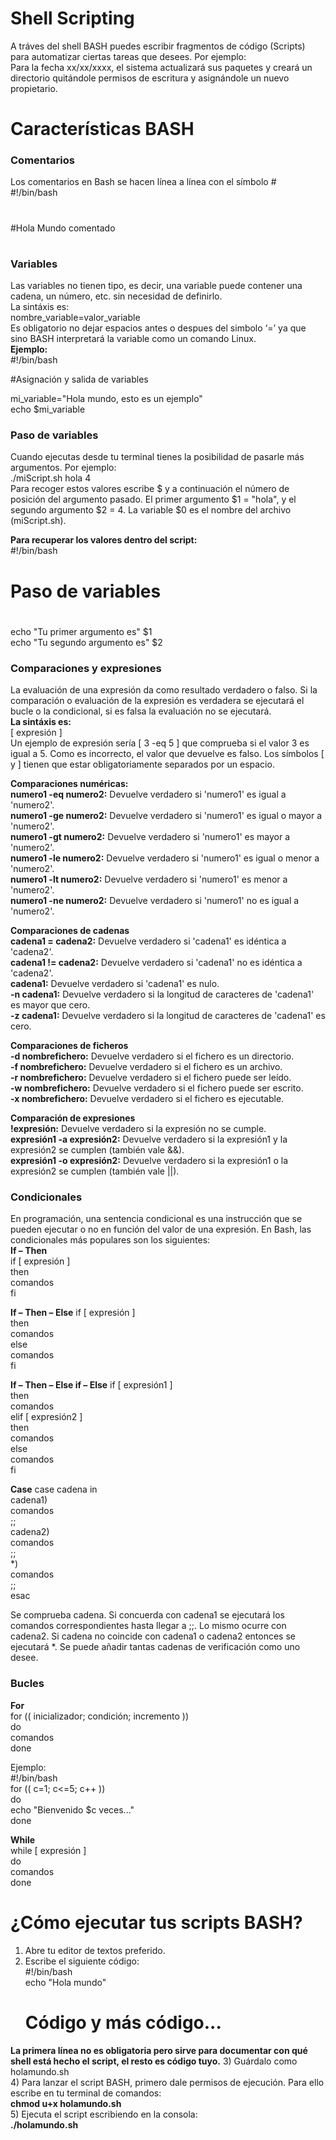 # Shell Scripting  
A tráves del shell BASH puedes escribir fragmentos de código (Scripts) para automatizar ciertas tareas que desees. Por ejemplo:  
Para la fecha xx/xx/xxxx, el sistema actualizará sus paquetes y creará un directorio quitándole permisos de escritura y asignándole un nuevo propietario.  
# Características BASH  
### Comentarios  
Los comentarios en Bash se hacen línea a línea con el símbolo #  
#!/bin/bash  
#  
#Hola Mundo comentado  
#  
### Variables  
Las variables no tienen tipo, es decir, una variable puede contener una cadena, un número, etc. sin necesidad de definirlo.  
La sintáxis es:  
nombre_variable=valor_variable  
Es obligatorio no dejar espacios antes o despues del simbolo ‘=’ ya que sino BASH interpretará la variable como un comando Linux.  
**Ejemplo:**  
#!/bin/bash  

#Asignación y salida de variables  

mi_variable="Hola mundo, esto es un ejemplo"  
echo $mi_variable  

### Paso de variables  
Cuando ejecutas desde tu terminal tienes la posibilidad de pasarle más argumentos. Por ejemplo:  
./miScript.sh hola 4  
Para recoger estos valores escribe $ y a continuación el número de posición del argumento pasado. El primer argumento $1 = "hola", y el segundo argumento $2 = 4. La variable $0 es el nombre del archivo (miScript.sh).  

**Para recuperar los valores dentro del script:**  
#!/bin/bash  

#  
# Paso de variables  
#  

echo "Tu primer argumento es" $1  
echo "Tu segundo argumento es" $2  

### Comparaciones y expresiones  
La evaluación de una expresión da como resultado verdadero o falso. Si la comparación o evaluación de la expresión es verdadera se ejecutará el bucle o la condicional, si es falsa la evaluación no se ejecutará.  
**La sintáxis es:**  
[ expresión ]  
Un ejemplo de expresión sería [ 3 -eq 5 ] que comprueba si el valor 3 es igual a 5. Como es incorrecto, el valor que devuelve es falso. Los símbolos [ y ] tienen que estar obligatoriamente separados por un espacio.

**Comparaciones numéricas:**  
**numero1 -eq numero2:**	Devuelve verdadero si 'numero1' es igual a 'numero2'.  
**numero1 -ge numero2:**	Devuelve verdadero si 'numero1' es igual o mayor a 'numero2'.  
**numero1 -gt numero2:**	Devuelve verdadero si 'numero1' es mayor a 'numero2'.  
**numero1 -le numero2:**	Devuelve verdadero si 'numero1' es igual o menor a 'numero2'.  
**numero1 -lt numero2:**	Devuelve verdadero si 'numero1' es menor a 'numero2'.  
**numero1 -ne numero2:**	Devuelve verdadero si 'numero1' no es igual a 'numero2'.  

**Comparaciones de cadenas**  
**cadena1 = cadena2:** Devuelve verdadero si 'cadena1' es idéntica a 'cadena2'.  
**cadena1 != cadena2:** Devuelve verdadero si 'cadena1' no es idéntica a 'cadena2'.  
**cadena1:**	Devuelve verdadero si 'cadena1' es nulo.  
**-n cadena1:** Devuelve verdadero si la longitud de caracteres de 'cadena1' es mayor que cero.  
**-z cadena1:** Devuelve verdadero si la longitud de caracteres de 'cadena1' es cero.  

**Comparaciones de ficheros**  
**-d nombrefichero:** Devuelve verdadero si el fichero es un directorio.  
**-f nombrefichero:** Devuelve verdadero si el fichero es un archivo.  
**-r nombrefichero:** Devuelve verdadero si el fichero puede ser leído.  
**-w nombrefichero:**	Devuelve verdadero si el fichero puede ser escrito.  
**-x nombrefichero:** Devuelve verdadero si el fichero es ejecutable.  

**Comparación de expresiones**  
**!expresión:** Devuelve verdadero si la expresión no se cumple.  
**expresión1 -a expresión2:** Devuelve verdadero si la expresión1 y la expresión2 se cumplen (también vale &&).  
**expresión1 -o expresión2:** Devuelve verdadero si la expresión1 o la expresión2 se cumplen (también vale ||).  

### Condicionales  
En programación, una sentencia condicional es una instrucción que se pueden ejecutar o no en función del valor de una expresión. En Bash, las condicionales más populares son los siguientes:  
**If – Then**  
if [ expresión ]  
then  
comandos  
fi  

**If – Then – Else**
if [ expresión ]  
then  
comandos  
else  
comandos  
fi  

**If – Then – Else if – Else**
if [ expresión1 ]  
then  
comandos  
elif [ expresión2 ]  
then  
comandos  
else  
comandos  
fi  

**Case**
case cadena in  
cadena1)  
comandos  
;;  
cadena2)  
comandos  
;;  
\*)  
comandos  
;;  
esac  

Se comprueba cadena. Si concuerda con cadena1 se ejecutará los comandos correspondientes hasta llegar a ;;. Lo mismo ocurre con cadena2. Si cadena no coincide con cadena1 o cadena2 entonces se ejecutará \*. Se puede añadir tantas cadenas de verificación como uno desee.  

### Bucles  
**For**  
for (( inicializador; condición; incremento ))  
do  
	comandos  
done  

Ejemplo:  
#!/bin/bash  
for (( c=1; c<=5; c++ ))  
do  
	echo "Bienvenido $c veces..."  
done  

**While**  
while [ expresión ]  
do  
comandos  
done  

# ¿Cómo ejecutar tus scripts BASH?
1) Abre tu editor de textos preferido.  
2) Escribe el siguiente código:  
      #!/bin/bash  
      echo "Hola mundo"  
      # Código y más código...  
**La primera línea no es obligatoria pero sirve para documentar con qué shell está hecho el script, el resto es código tuyo.**
3) Guárdalo como holamundo.sh  
4) Para lanzar el script BASH, primero dale permisos de ejecución. Para ello escribe en tu terminal de comandos:  
      **chmod u+x holamundo.sh**  
5) Ejecuta el script escribiendo en la consola:  
      **./holamundo.sh**  
